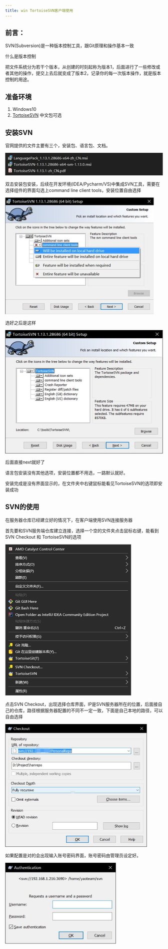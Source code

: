 ```yaml
---
title: win TortoiseSVN客户端使用
---
```

## 前言：

SVN(Subversion)是一种版本控制工具，跟Git原理和操作基本一致

什么是版本控制

把文件系统分为若干个版本，从创建的时刻起称为版本1，后面进行了一些修改或者其他的操作，提交上去后就变成了版本2，记录你的每一次版本操作，就是版本控制的用途。

## 准备环境

1. Windows10
2. [TortoiseSVN](https://tortoisesvn.net/)   中文包可选

## 安装SVN

官网提供的文件主要有三个，安装包、语言包、文档。

![](../images/svn/SVN软件包截图.jpg)

双击安装包安装，后续在开发环境(IDEA/Pycharm/VS)中集成SVN工具，需要在选择组件的界面勾选上command line client tools，安装位置自由选择

![](../images/svn/SVN客户端安装截图.jpg)

选好之后是这样

![](../images/svn/SVN选择完成截图.jpg)

后面直接next就好了

语言包安装没有其他选项，安装位置都不用选，一路默认就好。

安装完成是没有界面显示的，在文件夹中右键鼠标能看见TortoiseSVN的选项即安装成功

## SVN的使用

在服务器仓库已经建立好的情况下，在客户端使用SVN连接服务器

首先要和SVN服务端仓库建立连接，选择一个空的文件夹点击鼠标右键，能看到SVN Checkout 和 TortoiseSVN的选项

<img src="../images/svn/SVN右键菜单.jpg" style="zoom: 75%;" />



点击SVN Checkout，出现选择仓库界面，IP是SVN服务器所在的位置，后面接自己的仓库，路径根据服务器配置的不同不一定一致，下面是自己本地的路径，可以自由选择

<img src="../images/svn/SVNCheckout.jpg" alt="SVNCheckout" style="zoom:75%;" />

如果配置是对的会出现输入账号密码界面，账号密码由管理员设定好。

<img src="../images/svn/SVN输入密码.jpg" alt="inputAcount" style="zoom:80%;" />